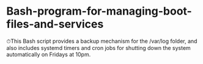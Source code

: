 # Bash-program-for-managing-boot-files-and-services
⏱This Bash script provides a backup mechanism for the /var/log folder, and also includes systemd timers and cron jobs for shutting down the system automatically on Fridays at 10pm.

